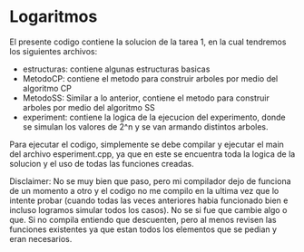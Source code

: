 # Logaritmos

El presente codigo contiene la solucion de la tarea 1, en la cual tendremos los siguientes archivos:

- estructuras: contiene algunas estructuras basicas
- MetodoCP: contiene el metodo para construir arboles por medio del algoritmo CP
- MetodoSS: Similar a lo anterior, contiene el metodo para construir arboles por medio del algoritmo SS
- experiment: contiene la logica de la ejecucion del experimento, donde se simulan los valores de 2^n y se van armando distintos arboles. 

Para ejecutar el codigo, simplemente se debe compilar y ejecutar el main del archivo esperiment.cpp, ya que en este se encuentra toda la logica de la solucion y el uso de todas las funciones creadas.

Disclaimer: No se muy bien que paso, pero mi compilador dejo de funciona de un momento a otro y el codigo no me compilo en la ultima vez que lo intente probar (cuando todas las veces anteriores habia funcionado bien e incluso logramos simular todos los casos). No se si fue que cambie algo o que. Si no compila entiendo que descuenten, pero al menos revisen las funciones existentes ya que estan todos los elementos que se pedian y eran necesarios. 
